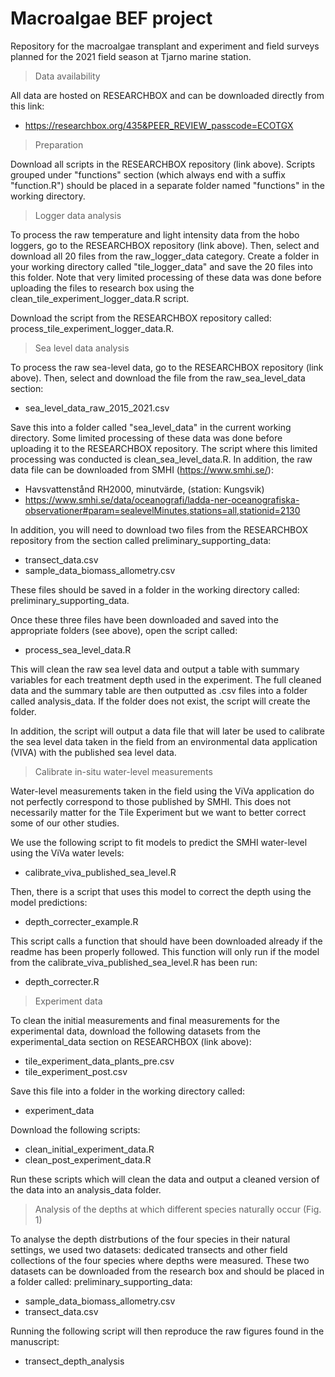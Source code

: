 # Macroalgae BEF project
Repository for the macroalgae transplant and experiment and field surveys planned for the 2021 field season at Tjarno marine station.

> Data availability

All data are hosted on RESEARCHBOX and can be downloaded directly from this link:

+ https://researchbox.org/435&PEER_REVIEW_passcode=ECOTGX

> Preparation

Download all scripts in the RESEARCHBOX repository (link above). Scripts grouped under "functions" section (which always end with a suffix "function.R") should be placed in a separate folder named "functions" in the working directory.

> Logger data analysis

To process the raw temperature and light intensity data from the hobo loggers, go to the RESEARCHBOX repository (link above). Then, select and download all 20 files from the raw_logger_data category. Create a folder in your working directory called "tile_logger_data" and save the 20 files into this folder. Note that very limited processing of these data was done before uploading the files to research box using the clean_tile_experiment_logger_data.R script.

Download the script from the RESEARCHBOX repository called: process_tile_experiment_logger_data.R.

> Sea level data analysis

To process the raw sea-level data, go to the RESEARCHBOX repository (link above). Then, select and download the file from the raw_sea_level_data section:

+ sea_level_data_raw_2015_2021.csv

Save this into a folder called "sea_level_data" in the current working directory. Some limited processing of these data was done before uploading it to the RESEARCHBOX repository. The script where this limited processing was conducted is clean_sea_level_data.R. In addition, the raw data file can be downloaded from SMHI (https://www.smhi.se/):

+ Havsvattenstånd RH2000, minutvärde, (station: Kungsvik)
+ https://www.smhi.se/data/oceanografi/ladda-ner-oceanografiska-observationer#param=sealevelMinutes,stations=all,stationid=2130

In addition, you will need to download two files from the RESEARCHBOX repository from the section called preliminary_supporting_data:

+ transect_data.csv
+ sample_data_biomass_allometry.csv

These files should be saved in a folder in the working directory called: preliminary_supporting_data.

Once these three files have been downloaded and saved into the appropriate folders (see above), open the script called: 

+ process_sea_level_data.R 

This will clean the raw sea level data and output a table with summary variables for each treatment depth used in the experiment. The full cleaned data and the summary table are then outputted as .csv files into a folder called analysis_data. If the folder does not exist, the script will create the folder.

In addition, the script will output a data file that will later be used to calibrate the sea level data taken in the field from an environmental data application (VIVA) with the published sea level data.

> Calibrate in-situ water-level measurements

Water-level measurements taken in the field using the ViVa application do not perfectly correspond to those published by SMHI. This does not necessarily matter for the Tile Experiment but we want to better correct some of our other studies.

We use the following script to fit models to predict the SMHI water-level using the ViVa water levels:

+ calibrate_viva_published_sea_level.R

Then, there is a script that uses this model to correct the depth using the model predictions:

+ depth_correcter_example.R

This script calls a function that should have been downloaded already if the readme has been properly followed. This function will only run if the model from the calibrate_viva_published_sea_level.R has been run:

+ depth_correcter.R

> Experiment data

To clean the initial measurements and final measurements for the experimental data, download the following datasets from the experimental_data section on RESEARCHBOX (link above):

+ tile_experiment_data_plants_pre.csv 
+ tile_experiment_post.csv

Save this file into a folder in the working directory called: 

+ experiment_data

Download the following scripts: 

+ clean_initial_experiment_data.R
+ clean_post_experiment_data.R

Run these scripts which will clean the data and output a cleaned version of the data into an analysis_data folder.

> Analysis of the depths at which different species naturally occur (Fig. 1)

To analyse the depth distrbutions of the four species in their natural settings, we used two datasets: dedicated transects and other field collections of the four species where depths were measured. These two datasets can be downloaded from the research box and should be placed in a folder called: preliminary_supporting_data:

+ sample_data_biomass_allometry.csv
+ transect_data.csv

Running the following script will then reproduce the raw figures found in the manuscript:

+ transect_depth_analysis




